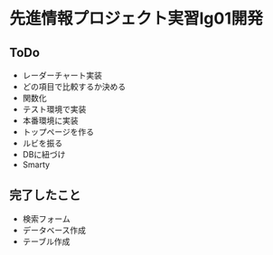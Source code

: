 # 先進情報プロジェクト実習Ⅰg01開発

## ToDo
- レーダーチャート実装
 - どの項目で比較するか決める
 - 関数化
 - テスト環境で実装
 - 本番環境に実装
- トップページを作る
- ルビを振る
- DBに紐づけ
- Smarty

## 完了したこと
- 検索フォーム
- データベース作成
- テーブル作成
